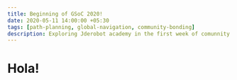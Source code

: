 ```yaml
---
title: Beginning of GSoC 2020!
date: 2020-05-11 14:00:00 +05:30
tags: [path-planning, global-navigation, community-bonding]
description: Exploring Jderobot academy in the first week of comunnity bonding.
---
```


# Hola!